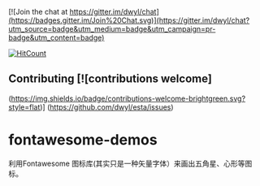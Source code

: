 
[![Join the chat at https://gitter.im/dwyl/chat](https://badges.gitter.im/Join%20Chat.svg)](https://gitter.im/dwyl/chat?utm_source=badge&utm_medium=badge&utm_campaign=pr-badge&utm_content=badge)


[![HitCount](https://hitt.herokuapp.com/lulinliao/fontawesome-demos.svg)](https://github.com/lulinliao/fontawesome-demos)

## Contributing [![contributions welcome]
(https://img.shields.io/badge/contributions-welcome-brightgreen.svg?style=flat)]
(https://github.com/dwyl/esta/issues)


# fontawesome-demos
利用Fontawesome 图标库(其实只是一种矢量字体）来画出五角星、心形等图标。

